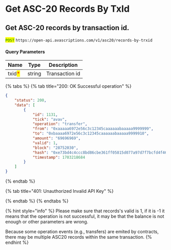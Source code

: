 # Get  ASC-20 Records By TxId

## Get ASC-20 records by transaction id.

<mark style="color:green;">`POST`</mark> `https://open-api.avascriptions.com/v1/asc20/records-by-trxid`

#### Query Parameters

| Name                                   | Type   | Description    |
| -------------------------------------- | ------ | -------------- |
| txid<mark style="color:red;">\*</mark> | string | Transaction id |

{% tabs %}
{% tab title="200: OK Successful operation" %}

```json
{
    "status": 200,
    "data": [
        {
            "id": 1131,
            "tick": "avav",
            "operation": "transfer",
            "from": "0xaaaaa6972e56c3c12345caaaaaabaaaaa9999999",
            "to": "0xbaaaa6972e56c3c12345caaaaaabaaaaa9999910",
            "amount": "69696969",
            "valid": 1,
            "block": "28752030",
            "hash": "0xe73bd4c4ccc8bd86cbe361ff05815d077a97d7f7bcfd4f46bd46ccc20d225811",
            "timestamp": 1703218684
        }
    ]
}
```

{% endtab %}

{% tab title="401: Unauthorized Invalid API Key" %}

{% endtab %}
{% endtabs %}

{% hint style="info" %}
Please make sure that records's valid is 1, if it is -1 it means that the operation is not successful, it may be that the balance is not enough or other parameters are wrong.

Because some operation events (e.g., transfers) are emited by contracts, there may be multiple ASC20 records within the same transaction.
{% endhint %}
